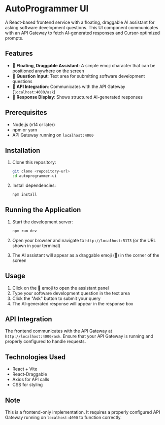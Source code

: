 # AutoProgrammer UI

A React-based frontend service with a floating, draggable AI assistant for asking software development questions. This UI component communicates with an API Gateway to fetch AI-generated responses and Cursor-optimized prompts.

## Features

- 🤖 **Floating, Draggable Assistant**: A simple emoji character that can be positioned anywhere on the screen
- 💬 **Question Input**: Text area for submitting software development questions
- 🔄 **API Integration**: Communicates with the API Gateway (`localhost:4000/ask`)
- 📝 **Response Display**: Shows structured AI-generated responses

## Prerequisites

- Node.js (v14 or later)
- npm or yarn
- API Gateway running on `localhost:4000`

## Installation

1. Clone this repository:
   ```bash
   git clone <repository-url>
   cd autoprogrammer-ui
   ```

2. Install dependencies:
   ```bash
   npm install
   ```

## Running the Application

1. Start the development server:
   ```bash
   npm run dev
   ```

2. Open your browser and navigate to `http://localhost:5173` (or the URL shown in your terminal)

3. The AI assistant will appear as a draggable emoji (🤖) in the corner of the screen

## Usage

1. Click on the 🤖 emoji to open the assistant panel
2. Type your software development question in the text area
3. Click the "Ask" button to submit your query
4. The AI-generated response will appear in the response box

## API Integration

The frontend communicates with the API Gateway at `http://localhost:4000/ask`. Ensure that your API Gateway is running and properly configured to handle requests.

## Technologies Used

- React + Vite
- React-Draggable
- Axios for API calls
- CSS for styling

## Note

This is a frontend-only implementation. It requires a properly configured API Gateway running on `localhost:4000` to function correctly.

